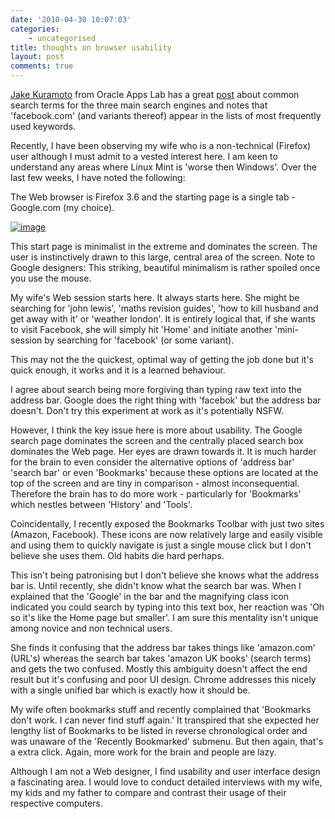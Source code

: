 ```yaml
---
date: '2010-04-30 10:07:03'
categories:
    - uncategorised
title: thoughts on browser usability
layout: post
comments: true
---
```


[Jake Kuramoto](http://theappslab.com/about/) from Oracle Apps Lab has
a great
[post](http://theappslab.com/2010/04/29/how-do-you-get-to-facebook/)
about common search terms for the three main search engines and notes
that 'facebook.com' (and variants thereof) appear in the lists of most
frequently used keywords.

Recently, I have been observing my wife who is a non-technical
(Firefox) user although I must admit to a vested interest here. I am
keen to understand any areas where Linux Mint is 'worse then
Windows'. Over the last few weeks, I have noted the following:

The Web browser is Firefox 3.6 and the starting page is a
single tab - Google.com (my choice).

[![image](http://lh4.ggpht.com/_l2uGy1RGCiE/S9qZ22ROL5I/AAAAAAAABg8/lrAbGji3aHg/s400/Screenshot.png)](http://picasaweb.google.com/lh/photo/ZJS8JDKA4zwaqr8Uv2csjw?feat=embedwebsite)

This start page is minimalist in the extreme and dominates the screen.
The user is instinctively drawn to this large, central area of the
screen. Note to Google designers: This striking, beautiful minimalism
is rather spoiled once you use the mouse.

My wife's Web session starts here. It always starts here. She might be
searching for 'john lewis', 'maths revision guides', 'how to kill
husband and get away with it' or 'weather london'. It is entirely
logical that, if she wants to visit Facebook, she will simply hit
'Home' and initiate another 'mini-session by searching for 'facebook'
(or some variant).

This may not the the quickest, optimal way of getting the job done but
it's quick enough, it works and it is a learned behaviour.

I agree about search being more forgiving than typing raw text into
the address bar. Google does the right thing with 'facebok' but the
address bar doesn't. Don't try this experiment at work as it's
potentially NSFW.

However, I think the key issue here is more about usability. The
Google search page dominates the screen and the centrally placed
search box dominates the Web page. Her eyes are drawn towards it. It
is much harder for the brain to even consider the alternative options
of 'address bar' 'search bar' or even 'Bookmarks' because these
options are located at the top of the screen and are tiny in
comparison - almost inconsequential. Therefore the brain has to do
more work - particularly for 'Bookmarks' which nestles between
'History' and 'Tools'.

Coincidentally, I recently exposed the Bookmarks Toolbar with just two
sites (Amazon, Facebook). These icons are now relatively large and
easily visible and using them to quickly navigate is just a single
mouse click but I don't believe she uses them. Old habits die hard
perhaps.

This isn't being patronising but I don't believe she knows what the
address bar is. Until recently, she didn't know what the search bar
was. When I explained that the 'Google' in the bar and the magnifying
class icon indicated you could search by typing into this text box,
her reaction was 'Oh so it's like the Home page but smaller'. I am
sure this mentality isn't unique among novice and non technical users.

She finds it confusing that the address bar takes things like
'amazon.com' (URL's) whereas the search bar takes 'amazon UK books'
(search terms) and gets the two confused. Mostly this ambiguity
doesn't affect the end result but it's confusing and poor UI design.
Chrome addresses this nicely with a single unified bar which is
exactly how it should be.

My wife often bookmarks stuff and recently complained that 'Bookmarks
don't work. I can never find stuff again.' It transpired that she
expected her lengthy list of Bookmarks to be listed in reverse
chronological order and was unaware of the 'Recently Bookmarked'
submenu. But then again, that's a extra click. Again, more work for
the brain and people are lazy.

Although I am not a Web designer, I find usability and user interface
design a fascinating area. I would love to conduct detailed interviews
with my wife, my kids and my father to compare and contrast their
usage of their respective computers.
